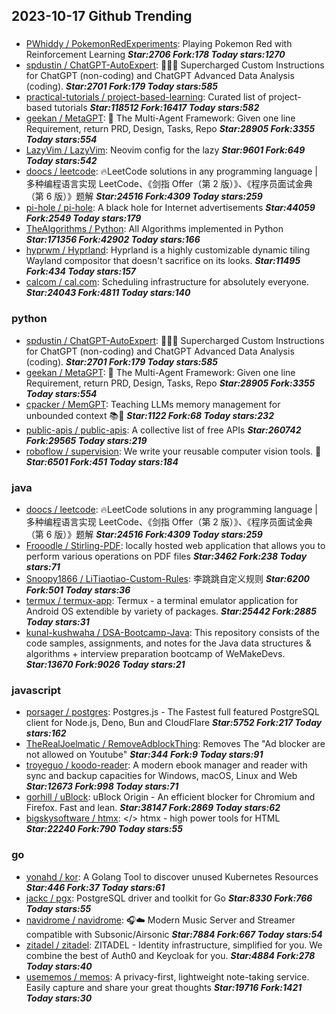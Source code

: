 ## 2023-10-17 Github Trending

### 
* [PWhiddy / PokemonRedExperiments](https://github.com/PWhiddy/PokemonRedExperiments): Playing Pokemon Red with Reinforcement Learning ***Star:2706 Fork:178 Today stars:1270***
* [spdustin / ChatGPT-AutoExpert](https://github.com/spdustin/ChatGPT-AutoExpert): 🚀🧠💬 Supercharged Custom Instructions for ChatGPT (non-coding) and ChatGPT Advanced Data Analysis (coding). ***Star:2701 Fork:179 Today stars:585***
* [practical-tutorials / project-based-learning](https://github.com/practical-tutorials/project-based-learning): Curated list of project-based tutorials ***Star:118512 Fork:16417 Today stars:582***
* [geekan / MetaGPT](https://github.com/geekan/MetaGPT): 🌟 The Multi-Agent Framework: Given one line Requirement, return PRD, Design, Tasks, Repo ***Star:28905 Fork:3355 Today stars:554***
* [LazyVim / LazyVim](https://github.com/LazyVim/LazyVim): Neovim config for the lazy ***Star:9601 Fork:649 Today stars:542***
* [doocs / leetcode](https://github.com/doocs/leetcode): 🔥LeetCode solutions in any programming language | 多种编程语言实现 LeetCode、《剑指 Offer（第 2 版）》、《程序员面试金典（第 6 版）》题解 ***Star:24516 Fork:4309 Today stars:259***
* [pi-hole / pi-hole](https://github.com/pi-hole/pi-hole): A black hole for Internet advertisements ***Star:44059 Fork:2549 Today stars:179***
* [TheAlgorithms / Python](https://github.com/TheAlgorithms/Python): All Algorithms implemented in Python ***Star:171356 Fork:42902 Today stars:166***
* [hyprwm / Hyprland](https://github.com/hyprwm/Hyprland): Hyprland is a highly customizable dynamic tiling Wayland compositor that doesn't sacrifice on its looks. ***Star:11495 Fork:434 Today stars:157***
* [calcom / cal.com](https://github.com/calcom/cal.com): Scheduling infrastructure for absolutely everyone. ***Star:24043 Fork:4811 Today stars:140***

### python
* [spdustin / ChatGPT-AutoExpert](https://github.com/spdustin/ChatGPT-AutoExpert): 🚀🧠💬 Supercharged Custom Instructions for ChatGPT (non-coding) and ChatGPT Advanced Data Analysis (coding). ***Star:2701 Fork:179 Today stars:585***
* [geekan / MetaGPT](https://github.com/geekan/MetaGPT): 🌟 The Multi-Agent Framework: Given one line Requirement, return PRD, Design, Tasks, Repo ***Star:28905 Fork:3355 Today stars:554***
* [cpacker / MemGPT](https://github.com/cpacker/MemGPT): Teaching LLMs memory management for unbounded context 📚🦙 ***Star:1122 Fork:68 Today stars:232***
* [public-apis / public-apis](https://github.com/public-apis/public-apis): A collective list of free APIs ***Star:260742 Fork:29565 Today stars:219***
* [roboflow / supervision](https://github.com/roboflow/supervision): We write your reusable computer vision tools. 💜 ***Star:6501 Fork:451 Today stars:184***

### java
* [doocs / leetcode](https://github.com/doocs/leetcode): 🔥LeetCode solutions in any programming language | 多种编程语言实现 LeetCode、《剑指 Offer（第 2 版）》、《程序员面试金典（第 6 版）》题解 ***Star:24516 Fork:4309 Today stars:259***
* [Frooodle / Stirling-PDF](https://github.com/Frooodle/Stirling-PDF): locally hosted web application that allows you to perform various operations on PDF files ***Star:3462 Fork:238 Today stars:71***
* [Snoopy1866 / LiTiaotiao-Custom-Rules](https://github.com/Snoopy1866/LiTiaotiao-Custom-Rules): 李跳跳自定义规则 ***Star:6200 Fork:501 Today stars:36***
* [termux / termux-app](https://github.com/termux/termux-app): Termux - a terminal emulator application for Android OS extendible by variety of packages. ***Star:25442 Fork:2885 Today stars:31***
* [kunal-kushwaha / DSA-Bootcamp-Java](https://github.com/kunal-kushwaha/DSA-Bootcamp-Java): This repository consists of the code samples, assignments, and notes for the Java data structures & algorithms + interview preparation bootcamp of WeMakeDevs. ***Star:13670 Fork:9026 Today stars:21***

### javascript
* [porsager / postgres](https://github.com/porsager/postgres): Postgres.js - The Fastest full featured PostgreSQL client for Node.js, Deno, Bun and CloudFlare ***Star:5752 Fork:217 Today stars:162***
* [TheRealJoelmatic / RemoveAdblockThing](https://github.com/TheRealJoelmatic/RemoveAdblockThing): Removes The "Ad blocker are not allowed on Youtube" ***Star:344 Fork:9 Today stars:91***
* [troyeguo / koodo-reader](https://github.com/troyeguo/koodo-reader): A modern ebook manager and reader with sync and backup capacities for Windows, macOS, Linux and Web ***Star:12673 Fork:998 Today stars:71***
* [gorhill / uBlock](https://github.com/gorhill/uBlock): uBlock Origin - An efficient blocker for Chromium and Firefox. Fast and lean. ***Star:38147 Fork:2869 Today stars:62***
* [bigskysoftware / htmx](https://github.com/bigskysoftware/htmx): </> htmx - high power tools for HTML ***Star:22240 Fork:790 Today stars:55***

### go
* [yonahd / kor](https://github.com/yonahd/kor): A Golang Tool to discover unused Kubernetes Resources ***Star:446 Fork:37 Today stars:61***
* [jackc / pgx](https://github.com/jackc/pgx): PostgreSQL driver and toolkit for Go ***Star:8330 Fork:766 Today stars:55***
* [navidrome / navidrome](https://github.com/navidrome/navidrome): 🎧☁️ Modern Music Server and Streamer compatible with Subsonic/Airsonic ***Star:7884 Fork:667 Today stars:54***
* [zitadel / zitadel](https://github.com/zitadel/zitadel): ZITADEL - Identity infrastructure, simplified for you. We combine the best of Auth0 and Keycloak for you. ***Star:4884 Fork:278 Today stars:40***
* [usememos / memos](https://github.com/usememos/memos): A privacy-first, lightweight note-taking service. Easily capture and share your great thoughts ***Star:19716 Fork:1421 Today stars:30***
